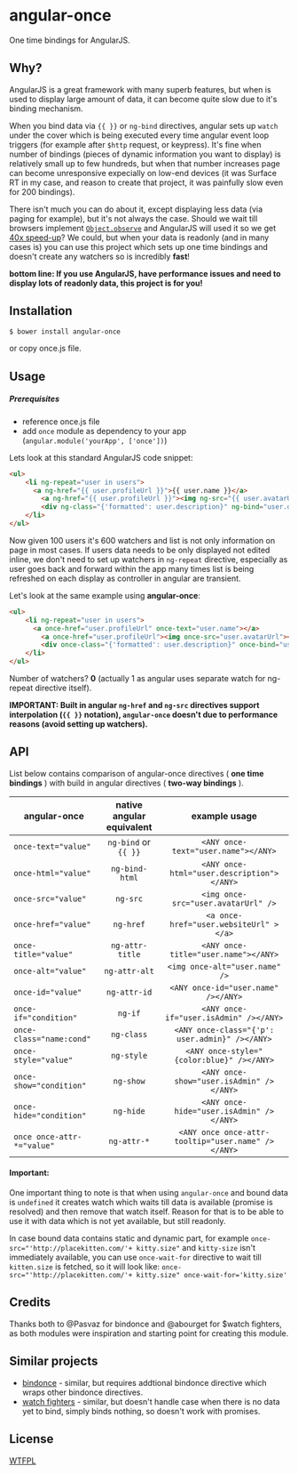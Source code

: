 angular-once
=====================

One time bindings for AngularJS.
## Why?

AngularJS is a great framework with many superb features, but when is used to display large amount 
of data, it can become quite slow due to it's binding mechanism.

When you bind data via `{{ }}` or `ng-bind` directives, 
angular sets up `watch` under the cover which is being executed every time angular event loop triggers (for example after `$http` request, or keypress).
It's fine when number of bindings (pieces of dynamic information you want to display) is relatively small up to few hundreds,
but when that number increases page can become unresponsive expecially on low-end devices
(it was Surface RT in my case, and reason to create that project, it was painfully slow even for 200 bindings).

There isn't much you can do about it, except displaying less data (via paging for example), but it's not always the case.
Should we wait till browsers implement [`Object.observe`](http://updates.html5rocks.com/2012/11/Respond-to-change-with-Object-observe) and AngularJS 
will used it so we get [40x speed-up](https://mail.mozilla.org/pipermail/es-discuss/2012-September/024978.html)?
We could, but when your data is readonly (and in many cases is) you can use this project which sets up one time bindings 
and doesn't create any watchers so is incredibly **fast**!

**bottom line: If you use AngularJS, have performance issues and need to display lots of readonly data, this project is for you!**




## Installation

```sh
$ bower install angular-once
```

or copy once.js file.

## Usage
##### Prerequisites
* reference once.js file
* add `once` module as dependency to your app (`angular.module('yourApp', ['once'])`)



Lets look at this standard AngularJS code snippet:

```html
<ul>
	<li ng-repeat="user in users">
	  <a ng-href="{{ user.profileUrl }}">{{ user.name }}</a>
		<a ng-href="{{ user.profileUrl }}"><img ng-src="{{ user.avatarUrl }}"></a>
		<div ng-class="{'formatted': user.description}" ng-bind="user.description"></div>
	</li>
</ul>
```

Now given 100 users it's 600 watchers and list is not only information on page in most cases.
If users data needs to be only displayed not edited inline, we don't need to set up watchers in `ng-repeat` directive,
especially as user goes back and forward within the app many times list is being refreshed on each display as controller in angular are transient.

Let's look at the same example using **angular-once**:
```html
<ul>
	<li ng-repeat="user in users">
	  <a once-href="user.profileUrl" once-text="user.name"></a>
		<a once-href="user.profileUrl"><img once-src="user.avatarUrl"></a>
		<div once-class="{'formatted': user.description}" once-bind="user.description"></div>
	</li>
</ul>
```
Number of watchers? **0** (actually 1 as angular uses separate watch for ng-repeat directive itself).

**IMPORTANT: Built in angular `ng-href` and `ng-src` directives support interpolation (`{{ }}` notation), `angular-once` doesn't due to performance reasons (avoid setting up watchers).**

## API

List below contains comparison of angular-once directives ( **one time bindings** ) with  build in angular directives ( **two-way bindings** ).

| 	angular-once | native angular equivalent  | example usage  |
| ------------- |:-------------:|:-----:|
| `once-text="value"`     | `ng-bind` or `{{ }}`  |`<ANY once-text="user.name"></ANY>`|
| `once-html="value"`     | `ng-bind-html` |`<ANY once-html="user.description"></ANY>`|
| `once-src="value"`     | `ng-src` |`<img once-src="user.avatarUrl" />`|
| `once-href="value"`     | `ng-href` |`<a once-href="user.websiteUrl" ></a>`|
| `once-title="value"`     | `ng-attr-title` |`<ANY once-title="user.name"></ANY>`|
| `once-alt="value"`     | `ng-attr-alt` |`<img once-alt="user.name" />`|
| `once-id="value"`     | `ng-attr-id` |`<ANY once-id="user.name" /></ANY>`|
| `once-if="condition"`     | `ng-if` |`<ANY once-if="user.isAdmin" /></ANY>`|
| `once-class="name:cond"`     | `ng-class` |`<ANY once-class="{'p': user.admin}" /></ANY>`|
| `once-style="value"`     | `ng-style` |`<ANY once-style="{color:blue}" /></ANY>`|
| `once-show="condition"`     | `ng-show` |`<ANY once-show="user.isAdmin" /></ANY>`|
| `once-hide="condition"`     | `ng-hide` |`<ANY once-hide="user.isAdmin" /></ANY>`|
| `once once-attr-*="value"`     | `ng-attr-*` |`<ANY once once-attr-tooltip="user.name" /></ANY>`|


#### Important:
One important thing to note is that when using `angular-once` and bound data is `undefined` it creates watch which waits till data is available (promise is resolved)
and then remove that watch itself. Reason for that is to be able to use it with data which is not yet available, but still readonly.

In case bound data contains static and dynamic part, for example `once-src="'http://placekitten.com/'+ kitty.size"` and `kitty-size` isn't
immediately available, you can use `once-wait-for` directive to wait till `kitten.size` is fetched, so it will look like:
`once-src="'http://placekitten.com/'+ kitty.size" once-wait-for='kitty.size'`

## Credits
Thanks both to @Pasvaz for bindonce and @abourget for $watch fighters, as both modules were inspiration and starting point for creating this module.

## Similar projects
* [bindonce](https://github.com/Pasvaz/bindonce) - similar, but requires addtional bindonce directive which wraps other bindonce directives.
* [watch fighters](https://github.com/abourget/abourget-angular) - similar, but doesn't handle case when there is no data yet to bind, simply binds nothing, so doesn't work with promises.

## License
  [WTFPL](LICENSE.txt)
